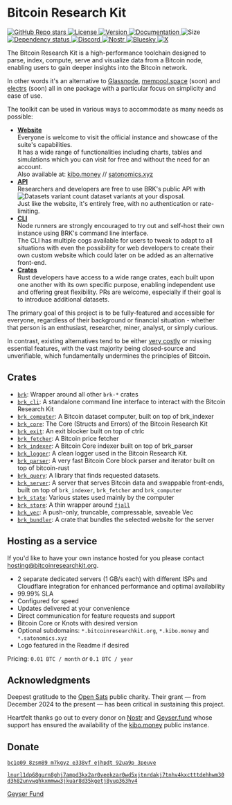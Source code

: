 # Bitcoin Research Kit

<p align="left">
  <a href="https://github.com/bitcoinresearchkit/brk">
    <img alt="GitHub Repo stars" src="https://img.shields.io/github/stars/bitcoinresearchkit/brk?style=social">
  </a>
  <a href="https://github.com/bitcoinresearchkit/brk/blob/main/LICENSE.md">
    <img src="https://img.shields.io/crates/l/brk" alt="License" />
  </a>
  <a href="https://crates.io/crates/brk">
    <img src="https://img.shields.io/crates/v/brk" alt="Version" />
  </a>
  <a href="https://docs.rs/brk">
    <img src="https://img.shields.io/docsrs/brk" alt="Documentation" />
  </a>
  <img src="https://img.shields.io/crates/size/brk" alt="Size" />
  <a href="https://deps.rs/crate/brk">
    <img src="https://deps.rs/crate/brk/latest/status.svg" alt="Dependency status">
  </a>
  <a href="https://discord.gg/HaR3wpH3nr">
    <img src="https://img.shields.io/discord/1350431684562124850?label=discord" alt="Discord" />
  </a>
  <a href="https://primal.net/p/nprofile1qqsfw5dacngjlahye34krvgz7u0yghhjgk7gxzl5ptm9v6n2y3sn03sqxu2e6">
    <img src="https://img.shields.io/badge/nostr-purple?link=https%3A%2F%2Fprimal.net%2Fp%2Fnprofile1qqsfw5dacngjlahye34krvgz7u0yghhjgk7gxzl5ptm9v6n2y3sn03sqxu2e6" alt="Nostr" />
  </a>
  <a href="https://bsky.app/profile/bitcoinresearchkit.org">
    <img src="https://img.shields.io/badge/bluesky-blue?link=https%3A%2F%2Fbsky.app%2Fprofile%2Fbitcoinresearchkit.org" alt="Bluesky" />
  </a>
  <a href="https://x.com/brkdotorg">
    <img src="https://img.shields.io/badge/x.com-black" alt="X" />
  </a>
</p>

The Bitcoin Research Kit is a high-performance toolchain designed to parse, index, compute, serve and visualize data from a Bitcoin node, enabling users to gain deeper insights into the Bitcoin network.

In other words it's an alternative to [Glassnode](https://glassnode.com), [mempool.space](https://mempool.space/) (soon) and [electrs](https://github.com/romanz/electrs) (soon) all in one package with a particular focus on simplicity and ease of use.

The toolkit can be used in various ways to accommodate as many needs as possible:

- **[Website](https://bitcoinresearchkit.org)** \
  Everyone is welcome to visit the official instance and showcase of the suite's capabilities. \
  It has a wide range of functionalities including charts, tables and simulations which you can visit for free and without the need for an account. \
  Also available at: [kibo.money](https://kibo.money) // [satonomics.xyz](https://satonomics.xyz)
- **[API](https://github.com/bitcoinresearchkit/brk/tree/main/crates/brk_server#endpoints)** \
  Researchers and developers are free to use BRK's public API with ![Datasets variant count](https://img.shields.io/badge/dynamic/json?url=https%3A%2F%2Fbitcoinresearchkit.org%2Fapi%2Fvecs%2Fvariant-count&query=%24&style=flat&label=%20&color=white) dataset variants at your disposal. \
  Just like the website, it's entirely free, with no authentication or rate-limiting.
- **[CLI](https://crates.io/crates/brk_cli)** \
  Node runners are strongly encouraged to try out and self-host their own instance using BRK's command line interface. \
  The CLI has multiple cogs available for users to tweak to adapt to all situations with even the possibility for web developers to create their own custom website which could later on be added as an alternative front-end.
- **[Crates](https://crates.io/crates/brk)** \
  Rust developers have access to a wide range crates, each built upon one another with its own specific purpose, enabling independent use and offering great flexibility.
  PRs are welcome, especially if their goal is to introduce additional datasets.

The primary goal of this project is to be fully-featured and accessible for everyone, regardless of their background or financial situation - whether that person is an enthusiast, researcher, miner, analyst, or simply curious.

In contrast, existing alternatives tend to be either [very costly](https://studio.glassnode.com/pricing) or missing essential features, with the vast majority being closed-source and unverifiable, which fundamentally undermines the principles of Bitcoin.

## Crates

- [`brk`](https://crates.io/crates/brk): Wrapper around all other `brk-*` crates
- [`brk_cli`](https://crates.io/crates/brk_cli): A standalone command line interface to interact with the Bitcoin Research Kit
- [`brk_computer`](https://crates.io/crates/brk_computer): A Bitcoin dataset computer, built on top of brk_indexer
- [`brk_core`](https://crates.io/crates/brk_core): The Core (Structs and Errors) of the Bitcoin Research Kit
- [`brk_exit`](https://crates.io/crates/brk_exit): An exit blocker built on top of ctrlc
- [`brk_fetcher`](https://crates.io/crates/brk_fetcher): A Bitcoin price fetcher
- [`brk_indexer`](https://crates.io/crates/brk_indexer): A Bitcoin Core indexer built on top of brk_parser
- [`brk_logger`](https://crates.io/crates/brk_logger): A clean logger used in the Bitcoin Research Kit.
- [`brk_parser`](https://crates.io/crates/brk_parser): A very fast Bitcoin Core block parser and iterator built on top of bitcoin-rust
- [`brk_query`](https://crates.io/crates/brk_query): A library that finds requested datasets.
- [`brk_server`](https://crates.io/crates/brk_server): A server that serves Bitcoin data and swappable front-ends, built on top of `brk_indexer`, `brk_fetcher` and `brk_computer`
- [`brk_state`](https://crates.io/crates/brk_state): Various states used mainly by the computer
- [`brk_store`](https://crates.io/crates/brk_store): A thin wrapper around [`fjall`](https://crates.io/crates/fjall)
- [`brk_vec`](https://crates.io/crates/brk_vec): A push-only, truncable, compressable, saveable Vec
- [`brk_bundler`](https://crates.io/crates/brk_bundler): A crate that bundles the selected website for the server

## Hosting as a service

If you'd like to have your own instance hosted for you please contact [hosting@bitcoinresearchkit.org](mailto:hosting@bitcoinresearchkit.org).

- 2 separate dedicated servers (1 GB/s each) with different ISPs and Cloudflare integration for enhanced performance and optimal availability
- 99.99% SLA
- Configured for speed
- Updates delivered at your convenience
- Direct communication for feature requests and support
- Bitcoin Core or Knots with desired version
- Optional subdomains: `*.bitcoinresearchkit.org`, `*.kibo.money` and `*.satonomics.xyz`
- Logo featured in the Readme if desired

Pricing: `0.01 BTC / month` *or* `0.1 BTC / year`

## Acknowledgments

Deepest gratitude to the [Open Sats](https://opensats.org/) public charity. Their grant — from December 2024 to the present — has been critical in sustaining this project.

Heartfelt thanks go out to every donor on [Nostr](https://primal.net/p/npub1jagmm3x39lmwfnrtvxcs9ac7g300y3dusv9lgzhk2e4x5frpxlrqa73v44) and [Geyser.fund](https://geyser.fund/project/brk) whose support has ensured the availability of the [kibo.money](https://kibo.money) public instance.

## Donate

[`bc1q09 8zsm89 m7kgyz e338vf ejhpdt 92ua9p 3peuve`](bitcoin:bc1q098zsm89m7kgyze338vfejhpdt92ua9p3peuve)

[`lnurl1dp68gurn8ghj7ampd3kx2ar0veekzar0wd5xjtnrdakj7tnhv4kxctttdehhwm30d3h82unvwqhkxmmww3jkuar8d35kgetj8yuq363hv4`](lightning:lnurl1dp68gurn8ghj7ampd3kx2ar0veekzar0wd5xjtnrdakj7tnhv4kxctttdehhwm30d3h82unvwqhkxmmww3jkuar8d35kgetj8yuq363hv4)

[Geyser Fund](https://geyser.fund/project/brk)
